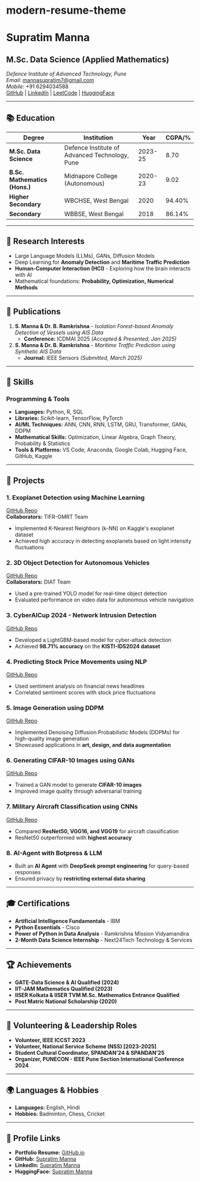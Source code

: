 # modern-resume-theme
 
# Supratim Manna

## M.Sc. Data Science (Applied Mathematics)  
_Defence Institute of Advanced Technology, Pune_  
_Email:_ [mannasupratim7@gmail.com](mailto:mannasupratim7@gmail.com)  
_Mobile:_ +91 6294034588  
[GitHub](https://github.com/Supratimmannas7) | [LinkedIn](http://www.linkedin.com/in/supratim-manna-728315293) | [LeetCode](https://leetcode.com/u/SupratimManna/) | [HuggingFace](https://huggingface.co/supratimmannas7)  

---

## 📚 Education

| Degree | Institution | Year | CGPA/% |
|--------|------------|------|--------|
| **M.Sc. Data Science** | Defence Institute of Advanced Technology, Pune | 2023-25 | 8.70 |
| **B.Sc. Mathematics (Hons.)** | Midnapore College (Autonomous) | 2020-23 | 9.02 |
| **Higher Secondary** | WBCHSE, West Bengal | 2020 | 94.40% |
| **Secondary** | WBBSE, West Bengal | 2018 | 86.14% |

---

## 🔬 Research Interests

- Large Language Models (LLMs), GANs, Diffusion Models
- Deep Learning for **Anomaly Detection** and **Maritime Traffic Prediction**
- **Human-Computer Interaction (HCI)** - Exploring how the brain interacts with AI
- Mathematical foundations: **Probability, Optimization, Numerical Methods**

---

## 📄 Publications

1. **S. Manna & Dr. B. Ramkrishna** - *Isolation Forest-based Anomaly Detection of Vessels using AIS Data*  
   - **Conference:** ICDMAI 2025 *(Accepted & Presented, Jan 2025)*
2. **S. Manna & Dr. B. Ramkrishna** - *Maritime Traffic Prediction using Synthetic AIS Data*  
   - **Journal:** IEEE Sensors *(Submitted, March 2025)*

---

## 🔧 Skills

### **Programming & Tools**
- **Languages:** Python, R, SQL
- **Libraries:** Scikit-learn, TensorFlow, PyTorch
- **AI/ML Techniques:** ANN, CNN, RNN, LSTM, GRU, Transformer, GANs, DDPM
- **Mathematical Skills:** Optimization, Linear Algebra, Graph Theory, Probability & Statistics
- **Tools & Platforms:** VS Code, Anaconda, Google Colab, Hugging Face, GitHub, Kaggle

---

## 🚀 Projects

### **1. Exoplanet Detection using Machine Learning**  
[GitHub Repo](https://github.com/Supratimmannas7/Exoplanet-detection-using-Machine-Learning)  
**Collaborators:** TIFR-GMRT Team  
- Implemented K-Nearest Neighbors (k-NN) on Kaggle's exoplanet dataset
- Achieved high accuracy in detecting exoplanets based on light intensity fluctuations

### **2. 3D Object Detection for Autonomous Vehicles**  
[GitHub Repo](https://github.com/Supratimmannas7/yolov8-object-tracking)  
**Collaborators:** DIAT Team  
- Used a pre-trained YOLO model for real-time object detection
- Evaluated performance on video data for autonomous vehicle navigation

### **3. CyberAICup 2024 - Network Intrusion Detection**  
[GitHub Repo](https://github.com/Supratimmannas7/CyberCupAI-2024)  
- Developed a LightGBM-based model for cyber-attack detection
- Achieved **98.71% accuracy** on the **KISTI-IDS2024 dataset**

### **4. Predicting Stock Price Movements using NLP**  
[GitHub Repo](https://github.com/Supratimmannas7/Predict-Stock-Price-Movement)  
- Used sentiment analysis on financial news headlines
- Correlated sentiment scores with stock price fluctuations

### **5. Image Generation using DDPM**  
[GitHub Repo](https://github.com/Supratimmannas7/Image-Generation-using-DDPM)  
- Implemented Denoising Diffusion Probabilistic Models (DDPMs) for high-quality image generation
- Showcased applications in **art, design, and data augmentation**

### **6. Generating CIFAR-10 Images using GANs**  
[GitHub Repo](https://github.com/Supratimmannas7/Generate-CIFAR10-Small-Color-Photographs-using-GAN)  
- Trained a GAN model to generate **CIFAR-10 images**
- Improved image quality through adversarial training

### **7. Military Aircraft Classification using CNNs**  
[GitHub Repo](https://github.com/Supratimmannas7/Military_AirCraft_Classification)  
- Compared **ResNet50, VGG16, and VGG19** for aircraft classification
- ResNet50 outperformed with **highest accuracy**

### **8. AI-Agent with Botpress & LLM**  
- Built an **AI Agent** with **DeepSeek prompt engineering** for query-based responses
- Ensured privacy by **restricting external data sharing**

---

## 🎓 Certifications

- **Artificial Intelligence Fundamentals** - IBM  
- **Python Essentials** - Cisco  
- **Power of Python in Data Analysis** - Ramkrishna Mission Vidyamandira  
- **2-Month Data Science Internship** - Next24Tech Technology & Services  

---

## 🏆 Achievements

- **GATE-Data Science & AI Qualified (2024)**
- **IIT-JAM Mathematics Qualified (2023)**
- **IISER Kolkata & IISER TVM M.Sc. Mathematics Entrance Qualified**
- **Post Matric National Scholarship (2020)**

---

## 🏅 Volunteering & Leadership Roles

- **Volunteer, IEEE ICCST 2023**
- **Volunteer, National Service Scheme (NSS) [2023-2025]**
- **Student Cultural Coordinator, SPANDAN’24 & SPANDAN’25**
- **Organizer, PUNECON - IEEE Pune Section International Conference 2024**

---

## 🌍 Languages & Hobbies

- **Languages:** English, Hindi
- **Hobbies:** Badminton, Chess, Cricket

---

## 🔗 Profile Links

- **Portfolio Resume:** [GitHub.io](https://supratimmannas7.github.io/resume/)
- **GitHub:** [Supratim Manna](https://github.com/Supratimmannas7)
- **LinkedIn:** [Supratim Manna](http://www.linkedin.com/in/supratim-manna-728315293)
- **HuggingFace:** [Supratim Manna](https://huggingface.co/supratimmannas7)
